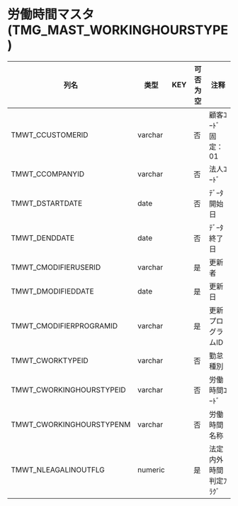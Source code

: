 # 労働時間マスタ                                                     (TMG_MAST_WORKINGHOURSTYPE)
| 列名   | 类型   | KEY  | 可否为空 | 注释   |
| ---- | ---- | ---- | ---- | ---- |
|TMWT_CCUSTOMERID|varchar||否|顧客ｺｰﾄﾞ                        固定：01                                                       |
|TMWT_CCOMPANYID|varchar||否|法人ｺｰﾄﾞ                                                                                    |
|TMWT_DSTARTDATE|date||否|ﾃﾞｰﾀ開始日                                                                                   |
|TMWT_DENDDATE|date||否|ﾃﾞｰﾀ終了日                                                                                   |
|TMWT_CMODIFIERUSERID|varchar||是|更新者                                                                                       |
|TMWT_DMODIFIEDDATE|date||是|更新日                                                                                       |
|TMWT_CMODIFIERPROGRAMID|varchar||是|更新プログラムID                                                                                 |
|TMWT_CWORKTYPEID|varchar||否|勤怠種別                                                                                  |
|TMWT_CWORKINGHOURSTYPEID|varchar||否|労働時間ｺｰﾄﾞ                                                                                  |
|TMWT_CWORKINGHOURSTYPENM|varchar||否|労働時間名称                                                                                    |
|TMWT_NLEAGALINOUTFLG|numeric||是|法定内外時間判定ﾌﾗｸﾞ|
